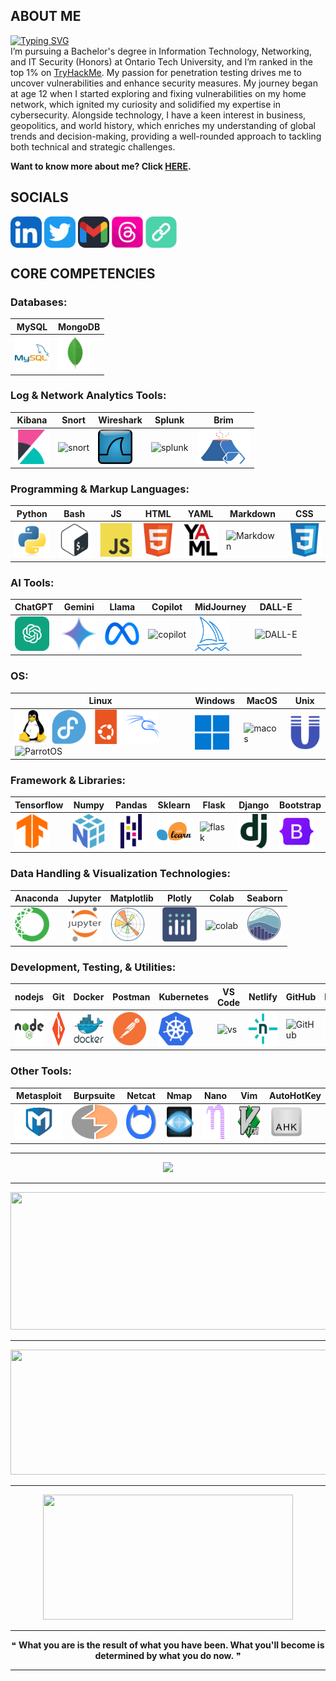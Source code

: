 ## ABOUT ME
<a href="https://git.io/typing-svg"><img src="https://readme-typing-svg.demolab.com?font=Fira+Code&pause=1000&color=33FF00FF&vCenter=true&width=435&lines=Hi%2C+my+name+is+Purva+%3A)" alt="Typing SVG" /></a>         
I’m pursuing a Bachelor's degree in Information Technology, Networking, and IT Security (Honors) at Ontario Tech University, and I’m ranked in the top 1% on <a href="https://tryhackme.com/p/ParadoxCanDoxX" target="_blank" rel="noreferrer">TryHackMe</a>. My passion for penetration testing drives me to uncover vulnerabilities and enhance security measures. My journey began at age 12 when I started exploring and fixing vulnerabilities on my home network, which ignited my curiosity and solidified my expertise in cybersecurity. Alongside technology, I have a keen interest in business, geopolitics, and world history, which enriches my understanding of global trends and decision-making, providing a well-rounded approach to tackling both technical and strategic challenges.

<!--For the typing text here is the code for green color: 33FF00FF -->

**Want to know more about me? Click <a href="https://purvapatel4725.github.io/purvapatel/" target="_blank" rel="noreferrer">HERE</a>.** 

## SOCIALS
<a href="https://linkedin.com/in/purva-patel-78a10121b" target="blank"><img align="center" src="https://github.com/tandpfun/skill-icons/blob/main/icons/LinkedIn.svg" alt="purva-patel-78a10121b" height="50" width="50" /></a>
<a href="https://twitter.com/purvapatel4725" target="blank"><img align="center" src="https://github.com/tandpfun/skill-icons/blob/main/icons/Twitter.svg" alt="purvapatel4725" height="50" width="50" /></a> 
<a href="mailto:purva.patel@myyahoo.com" target="_blank"><img align="center" src="https://github.com/tandpfun/skill-icons/blob/main/icons/Gmail-Dark.svg" alt="email" height="50" width="50" /></a>
<a href="https://www.threads.net/@itz_purv"><img align="center" src="assets/threads2.svg" alt="threads" height="50" width="50" /></a>
<a href="https://purvapatel4725.github.io/purvapatel/" target="blank"><img align="center" src="assets/link.png" alt="MyWebsite" height="50" width="50" /></a>

## CORE COMPETENCIES
<div>

### Databases:

| MySQL | MongoDB |
|----------|----------|
| <img src="https://github.com/devicons/devicon/blob/master/icons/mysql/mysql-original-wordmark.svg" title="MySQL" alt="MySQL" width="55" height="55"/>|<img src="https://github.com/devicons/devicon/blob/master/icons/mongodb/mongodb-original.svg" title="MonogDB" alt="MonogoDB" width="55" height="55"/>|

### Log & Network Analytics Tools:

| Kibana | Snort |  Wireshark | Splunk | Brim |
|----------|----------|----------|----------|----------|
| <img src="https://github.com/devicons/devicon/blob/master/icons/kibana/kibana-original.svg" title="Kiba" alt="Kiba" width="55" height="55"/>| <img src="https://www.vectorlogo.zone/logos/snort/snort-icon.svg" title="snort" alt="snort" width="55" height="55"/>| <img src="assets/Wireshark_icon.svg.png" alt="wsh" width="55" height="55" /> | <img src="https://img.icons8.com/?size=100&id=49188&format=png&color=000000" title="splunk" alt="splunk" width="55" height="55"/>|<img src="assets/brim.svg" alt="burp" width="85" height="55" />|

### Programming & Markup Languages:
| Python | Bash | JS | HTML | YAML | Markdown | CSS |
|----------|----------|----------|----------|----------|----------|----------|
|  <img src="https://github.com/devicons/devicon/blob/master/icons/python/python-original.svg" title="Python"  alt="Python" width="55" height="55"/> |  <img src="https://github.com/devicons/devicon/blob/master/icons/bash/bash-original.svg" title="bash"  alt="bash" width="55" height="55"/> |  <img src="https://github.com/devicons/devicon/blob/master/icons/javascript/javascript-original.svg" title="JavaScript" alt="JavaScript" width="55" height="55"/> |<img src="https://github.com/devicons/devicon/blob/master/icons/html5/html5-original.svg" title="HTML" alt="HTML" width="55" height="55"/> |<img src="https://github.com/devicons/devicon/blob/master/icons/yaml/yaml-original.svg" title="YAML" alt="YAML" width="55" height="55"/> | <img src="https://img.icons8.com/?size=100&id=BWJ17Wxc99MI&format=png&color=000000" title="Markdown" alt="Markdown" width="55" height="55"/> | <img src="https://github.com/devicons/devicon/blob/master/icons/css3/css3-original.svg" title="CSS" alt="CSS" width="55" height="55"/> |

### AI Tools:
| ChatGPT | Gemini | Llama | Copilot | MidJourney | DALL-E |
|----------|----------|----------|----------|----------|----------|
|  <img src="assets/chatgpt.svg" title="chatgpt"  alt="chatgpt" width="55" height="55"/> |  <img src="assets/gemini.svg" title="Gemini"  alt="Gemini" width="55" height="55"/> |  <img src="assets/meta.svg" title="meta" alt="meta" width="55" height="55"/> | <img src="https://img.icons8.com/?size=100&id=PxQoyT1s0uFh&format=png&color=000000" title="copilot"  alt="copilot" width="55" height="55"/> | <img src="assets/midjourney.svg" title="MidJourney"  alt="MidJourney" width="55" height="55"/> | <img src="https://img.icons8.com/?size=100&id=46gNeT4X7y2Z&format=png&color=000000" title="DALL-E"  alt="DALL-E" width="55" height="55"/> |

### OS:

| Linux | Windows | MacOS | Unix |
|----------|----------|----------|----------|
| <img src="https://github.com/devicons/devicon/blob/master/icons/linux/linux-original.svg" title="Linux" alt="Linux" width="55" height="55"/> <img src="https://github.com/devicons/devicon/blob/master/icons/fedora/fedora-plain.svg" title="Fedora" alt="Fedora" width="55" height="55"/> <img src="https://github.com/devicons/devicon/blob/master/icons/ubuntu/ubuntu-original.svg" title="Ubuntu" alt="Ubuntu" width="55" height="55"/> <img src="https://github.com/canaleal/devicon/blob/new-icon-kali-linux/icons/kalilinux/kalilinux-original-wordmark.svg" title="kaliLinux" alt="kaliLinux" width="55" height="55"/> <img src="https://img.icons8.com/?size=100&id=9AGJqJd3YEdk&format=png&color=000000" title="ParrotOS" alt="ParrotOS" width="55" height="55"/> | <img src="https://github.com/devicons/devicon/blob/master/icons/windows11/windows11-original.svg" title="Windows" alt="Windows" width="55" height="55"/> | <img src="https://img.icons8.com/?size=100&id=122959&format=png&color=000000" title="macos" alt="macos" width="55" height="55"/> | <img src="https://github.com/devicons/devicon/blob/master/icons/unix/unix-original.svg" title="Unix" alt="Unix" width="55" height="55"/> |

### Framework & Libraries:

| Tensorflow | Numpy | Pandas | Sklearn| Flask| Django | Bootstrap |
|----------|----------|----------|----------|----------|----------|----------|
|  <img src="https://github.com/devicons/devicon/blob/master/icons/tensorflow/tensorflow-original.svg" title="tensorflow"  alt="tensorflow" width="55" height="55"/>|  <img src="https://github.com/devicons/devicon/blob/master/icons/numpy/numpy-original.svg" title="Numpy" alt="Numpy" width="55" height="55"/>|  <img src="https://github.com/devicons/devicon/blob/master/icons/pandas/pandas-original.svg" title="Pandas" alt="Pandas" width="55" height="55"/>| <img src="https://github.com/devicons/devicon/blob/master/icons/scikitlearn/scikitlearn-original.svg" title="sklearn" alt="sklearn" width="55" height="55"/>| <img src="https://img.icons8.com/?size=100&id=ewGOClUtmFX4&format=png&color=000000" title="flask" alt="flask" width="55" height="55"/>|  <img src="https://github.com/devicons/devicon/blob/master/icons/django/django-plain.svg" title="django" alt="django" width="55" height="55"/> | <img src="https://github.com/devicons/devicon/blob/master/icons/bootstrap/bootstrap-original.svg" title="bootstrap" alt="bootstrap" width="55" height="55"/> | 

### Data Handling & Visualization Technologies:

| Anaconda | Jupyter | Matplotlib | Plotly | Colab | Seaborn |
|----------|----------|----------|----------|----------|----------|
|<img src="https://github.com/devicons/devicon/blob/master/icons/anaconda/anaconda-original.svg" title="Anaconda" alt="anaconda" width="55" height="55"/>|<img src="https://github.com/devicons/devicon/blob/master/icons/jupyter/jupyter-original-wordmark.svg" title="Jupiter" alt="Jupiter" width="55" height="55"/>|<img src="https://github.com/devicons/devicon/blob/master/icons/matplotlib/matplotlib-original.svg" title="matplotlib" alt="matplotlib" width="55" height="55"/> |<img src="https://github.com/devicons/devicon/blob/master/icons/plotly/plotly-original.svg" title="Plotly" alt="Plotly" width="55" height="55"/>|<img src="https://upload.wikimedia.org/wikipedia/commons/d/d0/Google_Colaboratory_SVG_Logo.svg" title="Colab" alt="colab" width="55" height="55"/>| <img src="assets/seaborn.svg" title="seaborn" alt="seaborn" width="55" height="55"/>|

### Development, Testing, & Utilities:

| nodejs | Git | Docker | Postman | Kubernetes | VS Code | Netlify | GitHub | Pycharm |
|----------|----------|----------|----------|----------|----------|----------|----------|----------|
|<img src="https://github.com/devicons/devicon/blob/master/icons/nodejs/nodejs-original-wordmark.svg" title="nodejs" alt="NodeJS" width="55" height="55"/>|<img src="https://github.com/devicons/devicon/blob/master/icons/git/git-plain.svg" title="Git" alt="Git" width="55" height="55"/>|<img src="https://github.com/devicons/devicon/blob/master/icons/docker/docker-original-wordmark.svg" title="Docker" alt="Docker" width="55" height="55"/>| <img src="https://github.com/devicons/devicon/blob/master/icons/postman/postman-plain.svg" title="Postman" alt="Postman" width="55" height="55"/>|<img src="https://github.com/devicons/devicon/blob/master/icons/kubernetes/kubernetes-plain.svg" title="K8s" alt="K8s" width="55" height="55"/>| <img src="https://img.icons8.com/?size=100&id=0OQR1FYCuA9f&format=png&color=000000" title="vs"  alt="vs" width="55" height="55"/> | <img src="https://github.com/devicons/devicon/blob/master/icons/netlify/netlify-original.svg" title="Netlify"  alt="Netlify" width="55" height="55"/> | <img src="https://img.icons8.com/?size=100&id=D5XsEXNbhkMI&format=png&color=000000" title="GitHub"  alt="GitHub" width="55" height="55"/> | <img src="https://github.com/devicons/devicon/blob/master/icons/pycharm/pycharm-original.svg" title="Pycharm"  alt="Pycharm" width="55" height="55"/> |

### Other Tools:
 
| Metasploit | Burpsuite | Netcat | Nmap | Nano | Vim | AutoHotKey |
|----------|----------|----------|----------|----------|----------|----------|
|<img src="assets/metasploit.png" alt="msf" width="85" height="55" />|<img src="assets/burp.svg" alt="burp" width="85" height="55" />|<img src="assets/netcat_logo_shadow.svg" alt="netcat" width="55" height="55" />|<img src="assets/nmap-logo.svg" alt="nmap" width="55" height="55" />|<img src="https://github.com/devicons/devicon/blob/master/icons/nano/nano-plain.svg" alt="nano" width="55" height="55" />|<img src="https://github.com/devicons/devicon/blob/master/icons/vim/vim-original.svg" alt="vim" width="55" height="55" />|<img src="assets/AHK.svg" alt="ahk" width="55" height="55" />|

</div>

---

<p align="center">
  <img src="https://github-profile-trophy.vercel.app/?username=Purvapatel4725&theme=juicyfresh&title=-Reviews,-Experience&no-frame=true&margin-w=18&column=-1">
</p>

---

  
<p align="center">
  <img width="800" height="220" src="https://streak-stats.demolab.com?user=Purvapatel4725&theme=highcontrast&hide_border=true&border_radius=5&card_width=800">
</p>


---

<p align="center">
  <img width="600" height="200" src="https://github-readme-stats.vercel.app/api?username=Purvapatel4725&show_icons=true&theme=vision-friendly-dark&hide=contribs">
</p>

---

<p align="center">
  <img width="400" height="200" src="https://github-readme-stats.vercel.app/api/top-langs/?username=Purvapatel4725&size_weight=0.0005&count_weight=0.3&layout=compact&theme=vision-friendly-dark&langs_count=6">
</p>

---

<p align="center">
  ❝ <strong>What you are is the result of what you have been. What you'll become is determined by what you do now.</strong> ❞
</p>

---
<div id="header" align="center">
  <img src="https://komarev.com/ghpvc/?username=Purvapatel4725&style=for-the-badge&color=orange" alt=""/>
</div>
